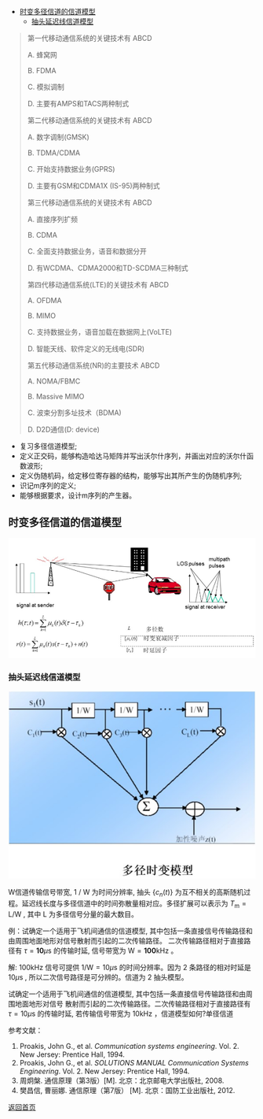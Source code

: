 - [时变多径信道的信道模型](#时变多径信道的信道模型)
  - [抽头延迟线信道模型](#抽头延迟线信道模型)


> 第一代移动通信系统的关键技术有 ABCD
>
> A. 蜂窝网
>
> B. FDMA
>
> C. 模拟调制
>
> D. 主要有AMPS和TACS两种制式
>
> 第二代移动通信系统的关键技术有 ABCD
>
> A. 数字调制(GMSK)
>
> B. TDMA/CDMA
>
> C. 开始支持数据业务(GPRS)
>
> D. 主要有GSM和CDMA1X (IS-95)两种制式
>
> 第三代移动通信系统的关键技术有 ABCD
>
> A. 直接序列扩频
>
> B. CDMA
>
> C. 全面支持数据业务，语音和数据分开
>
> D. 有WCDMA、CDMA2000和TD-SCDMA三种制式
>
> 第四代移动通信系统(LTE)的关键技术有  ABCD
>
> A. OFDMA
>
> B. MIMO
>
> C. 支持数据业务，语音加载在数据网上(VoLTE)
>
> D. 智能天线、软件定义的无线电(SDR)
>
> 第五代移动通信系统(NR)的主要技术 ABCD
>
> A. NOMA/FBMC
>
> B. Massive MIMO
>
> C. 波束分割多址技术（BDMA)
>
> D. D2D通信(D: device)

+ 复习多径信道模型;
+ 定义正交码，能够构造哈达马矩阵并写出沃尔什序列，并画出对应的沃尔什函数波形;
+ 定义伪随机码，给定移位寄存器的结构，能够写出其所产生的伪随机序列;
+ 识记m序列的定义;
+ 能够根据要求，设计m序列的产生器。

## 时变多径信道的信道模型

![](https://raw.githubusercontent.com/timerring/picgo/master/picbed/image-20230211095158250.png)

### 抽头延迟线信道模型

![](https://raw.githubusercontent.com/timerring/picgo/master/picbed/image-20230211095220493.png)

W信道传输信号带宽,  1 / W  为时间分辨率, 抽头  $\{c_{n}(t)\}$  为互不相关的高斯随机过程。延迟线长度与多径信道中的时间弥散量相对应。多径扩展可以表示为  $T_{\mathrm{m}}=\mathrm{L} / \mathrm{W}$ , 其中  $\mathrm{L}$  为多径信号分量的最大数目。

例：试确定一个适用于飞机间通信的信道模型, 其中包括一条直接信号传输路径和由周围地面地形对信号散射而引起的二次传输路径。 二次传输路径相对于直接路径有  $\tau=\mathbf{1 0} \mu \mathrm{s}$  的传输时延, 信号带宽为  $\mathrm{W}=\mathbf{1 0 0} \mathrm{kHz}$  。

解:  $100 \mathrm{kHz}$  信号可提供  $1 / \mathrm{W}=10 \mu \mathrm{s}$  的时间分辨率。因为 2 条路径的相对时延是  $10 \mu \mathrm{s}$ , 所以二次信号路径是可分辨的。信道为 2 抽头模型。

试确定一个适用于飞机间通信的信道模型, 其中包括一条直接信号传输路径和由周围地面地形对信号 散射而引起的二次传输路径。二次传输路径相对于直接路径有  $\tau=10 \mu \mathrm{s}$  的传输时延, 若传输信号带宽为  $10 \mathrm{kHz}$  ，信道模型如何?单径信道



参考文献：

1. Proakis, John G., et al. *Communication systems engineering*. Vol. 2. New Jersey: Prentice Hall, 1994.
2. Proakis, John G., et al. *SOLUTIONS MANUAL Communication Systems Engineering*. Vol. 2. New Jersey: Prentice Hall, 1994.
3. 周炯槃. 通信原理（第3版）[M\]. 北京：北京邮电大学出版社, 2008.
4. 樊昌信, 曹丽娜. 通信原理（第7版） [M\]. 北京：国防工业出版社, 2012.



[返回首页](https://github.com/timerring/information-theory)